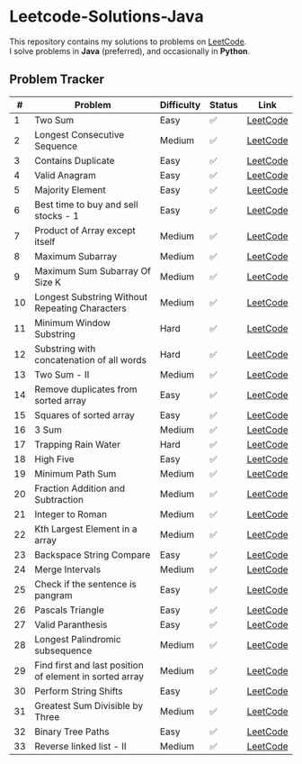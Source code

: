 # Leetcode-Solutions-Java

This repository contains my solutions to problems on [LeetCode](https://leetcode.com/).  
I solve problems in **Java** (preferred), and occasionally in **Python**.

## Problem Tracker

| # | Problem | Difficulty | Status | Link |
|---|---------|------------|--------|------|
| 1 | Two Sum | Easy | ✅ | [LeetCode](https://leetcode.com/problems/two-sum/) |
| 2 | Longest Consecutive Sequence | Medium | ✅ | [LeetCode](https://leetcode.com/problems/longest-consecutive-sequence/) |
| 3 | Contains Duplicate | Easy | ✅ | [LeetCode](https://leetcode.com/problems/contains-duplicate/) |
| 4 | Valid Anagram | Easy | ✅ | [LeetCode](https://leetcode.com/problems/valid-anagram/) |
| 5 | Majority Element | Easy | ✅ | [LeetCode](https://leetcode.com/problems/majority-element/) |
| 6 | Best time to buy and sell stocks - 1 | Easy | ✅ | [LeetCode](https://leetcode.com/problems/best-time-to-buy-and-sell-stock/) |
| 7 | Product of Array except itself | Medium | ✅ | [LeetCode](https://leetcode.com/problems/product-of-array-except-self/) |
| 8 | Maximum Subarray | Medium | ✅ | [LeetCode](https://leetcode.com/problems/maximum-subarray/) |
| 9 | Maximum Sum Subarray Of Size K | Medium | ✅ | [LeetCode]() |
| 10 | Longest Substring Without Repeating Characters | Medium | ✅ | [LeetCode](https://leetcode.com/problems/longest-substring-without-repeating-characters/) |
| 11 | Minimum Window Substring | Hard | ✅ | [LeetCode](https://leetcode.com/problems/minimum-window-substring/) |
| 12 | Substring with concatenation of all words | Hard | ✅ | [LeetCode](https://leetcode.com/problems/substring-with-concatenation-of-all-words/) |
| 13 | Two Sum - II | Medium | ✅ | [LeetCode](https://leetcode.com/problems/two-sum-ii-input-array-is-sorted/) |
| 14 | Remove duplicates from sorted array | Easy | ✅ | [LeetCode](https://leetcode.com/problems/remove-duplicates-from-sorted-array/) |
| 15 | Squares of sorted array | Easy | ✅ | [LeetCode](https://leetcode.com/problems/squares-of-a-sorted-array/) |
| 16 | 3 Sum | Medium | ✅ | [LeetCode](https://leetcode.com/problems/3sum) |
| 17 | Trapping Rain Water | Hard | ✅ | [LeetCode](https://leetcode.com/problems/trapping-rain-water/) |
| 18 | High Five | Easy | ✅ | [LeetCode](https://leetcode.com/problems/high-five/) |
| 19 | Minimum Path Sum | Medium | ✅ | [LeetCode](https://leetcode.com/problems/minimum-path-sum/) |
| 20 | Fraction Addition and Subtraction | Medium | ✅ | [LeetCode](https://leetcode.com/problems/fraction-addition-and-subtraction/) |
| 21 | Integer to Roman | Medium | ✅ | [LeetCode](https://leetcode.com/problems/integer-to-roman/) |
| 22 | Kth Largest Element in a array | Medium | ✅ | [LeetCode](https://leetcode.com/problems/kth-largest-element-in-an-array/) |
| 23 | Backspace String Compare | Easy | ✅ | [LeetCode](https://leetcode.com/problems/backspace-string-compare/) |
| 24 | Merge Intervals | Medium | ✅ | [LeetCode](https://leetcode.com/problems/merge-intervals/) |
| 25 | Check if the sentence is pangram | Easy | ✅ | [LeetCode](https://leetcode.com/problems/check-if-the-sentence-is-pangram/) |
| 26 | Pascals Triangle | Easy | ✅ | [LeetCode](https://leetcode.com/problems/pascals-triangle/) |
| 27 | Valid Paranthesis | Easy | ✅ | [LeetCode](https://leetcode.com/problems/valid-parentheses/) |
| 28 | Longest Palindromic subsequence | Medium | ✅ | [LeetCode](https://leetcode.com/problems/longest-palindromic-substring/) |
| 29 | Find first and last position of element in sorted array | Medium | ✅ | [LeetCode](https://leetcode.com/problems/find-first-and-last-position-of-element-in-sorted-array/) |
| 30 | Perform String Shifts | Easy | ✅ | [LeetCode](https://leetcode.com/problems/perform-string-shifts/) |
| 31 | Greatest Sum Divisible by Three | Medium | ✅ | [LeetCode](https://leetcode.com/problems/greatest-sum-divisible-by-three/) |
| 32 | Binary Tree Paths | Easy | ✅ | [LeetCode](https://leetcode.com/problems/binary-tree-paths) |
| 33 | Reverse linked list - II | Medium | ✅ | [LeetCode](https://leetcode.com/problems/reverse-linked-list-ii) |




